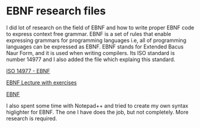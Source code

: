 # EBNF research filesI did lot of research on the field of EBNF and how to write proper EBNF code to express context free grammar. EBNF is a set of rules that enable expressing grammars for programming languages i.e, all of programming languages can be expressed as EBNF. EBNF stands for Extended Bacus Naur Form, and it is used when writing compilers. Its ISO standard is number 14977 and I also added the file whichexplaing this standard.[ISO 14977 - EBNF](https://www.cl.cam.ac.uk/~mgk25/iso-14977.pdf)[EBNF Lecture with exercises](https://www.ics.uci.edu/~pattis/ICS-33/lectures/ebnf.pdf)[EBNF](http://matt.might.net/articles/grammars-bnf-ebnf/)I also spent some time with Notepad++ and tried to create my own syntax higlighter for EBNF. The one I have does the job, but not completely.More research is required. 